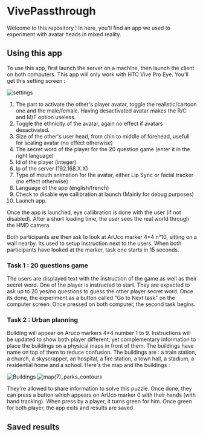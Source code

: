 # VivePassthrough

Welcome to this repository !
In here, you'll find an app we used to experiment with avatar heads in mixed reality.

## Using this app

To use this app, first launch the server on a machine, then launch the client on both computers. This app will only work with HTC Vive Pro Eye.
You'll get this setting screen :

![settings](https://user-images.githubusercontent.com/73835238/214270633-e393690d-82a6-4298-87bb-ea11f74209e7.PNG)


1. The part to activate the other's player avatar, toggle the realistic/cartoon one and the male/female. Having desactivated avatar makes the R/C and M/F option useless.
2. Toggle the ethnicity of the avatar, again no effect if avatars desactivated.
3. Size of the other's user head, from chin to middle of forehead, usefull for scaling avatar (no effect otherwise)
4. The secret word of the player for the 20 question game (enter it in the right language)
5. Id of the player (integer)
6. Ip of the server (192.168.X.X)
7. Type of mouth animation for the avatar, either Lip Sync or facial tracker (no effect otherwise)
8. Language of the app (english/french)
9. Check to disable eye callibration at launch (Mainly for debug purposes)
10. Launch app.

Once the app is launched, eye callibration is done with the user (if not disabled). After a short loading time, the user sees the real world through the HMD camera.

Both participants are then ask to look at ArUco marker 4*4 n°10, sitting on a wall nearby. Its used to setup instruction next to the users.
When both participants have looked at the marker, task one starts in 15 seconds.

### Task 1 : 20 questions game

The users are displayed text with the instruction of the game as well as their secret word. One of the player is instructed to start. They are expected to ask up to 20 yes/no
questions to guess the other player secret word. Once its done, the experiment as a button called "Go to Next task" on the computer screen. Once pressed on both computer, the second task begins.

### Task 2 : Urban planning

Building will appear on Aruco markers 4*4 number 1 to 9. Instructions will be updated to show both player different, yet complementary information to place the buildings on a physical maps in front of them. The buildings have name on top of them to reduce confusion. The buildings are : a train station, a church, a skyscrapper, an hospital, a fire station, a town hall, a stadium, a residential home and a school. Here's the map and the buildings :

![Buildings](https://user-images.githubusercontent.com/73835238/214265275-c8f1d630-d7a0-41fd-a244-23a88bb6b865.PNG)
![map(7)_parks_contours](https://user-images.githubusercontent.com/73835238/214267544-5c0ba839-264b-4ae3-a717-5236e1483db7.png)

They're allowed to share information to solve this puzzle.
Once done, they can press a button which appears on ArUco marker 0 with their hands (with hand tracking). When press by a player, it turns green for him. Once green for both player,
the app exits and results are saved.

## Saved results
